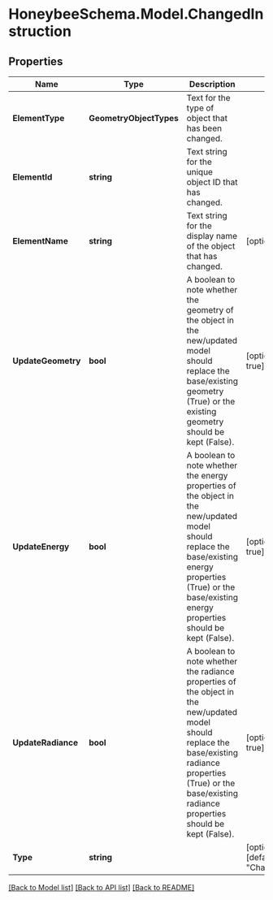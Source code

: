 
# HoneybeeSchema.Model.ChangedInstruction

## Properties

Name | Type | Description | Notes
------------ | ------------- | ------------- | -------------
**ElementType** | **GeometryObjectTypes** | Text for the type of object that has been changed. | 
**ElementId** | **string** | Text string for the unique object ID that has changed. | 
**ElementName** | **string** | Text string for the display name of the object that has changed. | [optional] 
**UpdateGeometry** | **bool** | A boolean to note whether the geometry of the object in the new/updated model should replace the base/existing geometry (True) or the existing geometry should be kept (False). | [optional] [default to true]
**UpdateEnergy** | **bool** | A boolean to note whether the energy properties of the object in the new/updated model should replace the base/existing energy properties (True) or the base/existing energy properties should be kept (False). | [optional] [default to true]
**UpdateRadiance** | **bool** | A boolean to note whether the radiance properties of the object in the new/updated model should replace the base/existing radiance properties (True) or the base/existing radiance properties should be kept (False). | [optional] [default to true]
**Type** | **string** |  | [optional] [readonly] [default to "ChangedInstruction"]

[[Back to Model list]](../README.md#documentation-for-models)
[[Back to API list]](../README.md#documentation-for-api-endpoints)
[[Back to README]](../README.md)

